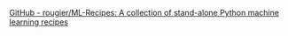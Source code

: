 
[GitHub - rougier/ML-Recipes: A collection of stand-alone Python machine learning recipes](https://github.com/rougier/ML-Recipes)
